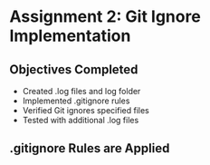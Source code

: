 # Assignment 2: Git Ignore Implementation

## Objectives Completed
- Created .log files and log folder
- Implemented .gitignore rules
- Verified Git ignores specified files
- Tested with additional .log files

## .gitignore Rules are Applied
